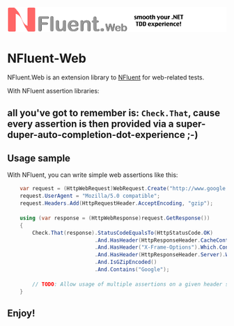 ![NFluentWeb](https://github.com/tpierrain/nfluent-web/blob/master/NFluentWebBanner.png?raw=true)

NFluent-Web
===========

NFluent.Web is an extension library to [NFluent](https://github.com/tpierrain/NFluent/blob/master/ReadMe.md) for web-related tests.


With NFluent assertion libraries:

all you've got to remember is: `Check.That`, cause every assertion is then provided via a super-duper-auto-completion-dot-experience ;-)
------------------------------------------------------------------------------------------------------------------------



Usage sample
------------

With NFluent, you can write simple web assertions like this:
```c#	
    var request = (HttpWebRequest)WebRequest.Create("http://www.google.com");
	request.UserAgent = "Mozilla/5.0 compatible";
	request.Headers.Add(HttpRequestHeader.AcceptEncoding, "gzip");

    using (var response = (HttpWebResponse)request.GetResponse())
    {
        Check.That(response).StatusCodeEqualsTo(HttpStatusCode.OK)
                            .And.HasHeader(HttpResponseHeader.CacheControl)
                            .And.HasHeader("X-Frame-Options").Which.Contains("SAMEORIGIN")
                            .And.HasHeader(HttpResponseHeader.Server).Which.Contains("gws")
                            .And.IsGZipEncoded()
							.And.Contains("Google");

        // TODO: Allow usage of multiple assertions on a given header such as:  .And.HasHeader("X-Frame-Options").Which.Contains("SAMEORIGIN").And.StartsWith("SAME").And.EndsWith("ORIGIN")
    }

```

Enjoy!
------
